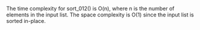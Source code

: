 The time complexity for sort_012() is O(n), where n is the number of elements in the input list. The space complexity is O(1) since the input list is sorted in-place.